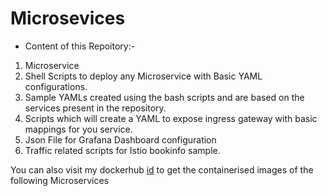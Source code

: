 # Microsevices
- Content of this Repoitory:-
1. Microservice
2. Shell Scripts to deploy any Microservice with Basic YAML configurations.
3. Sample YAMLs created using the bash scripts and are based on the services present in the repository. 
4. Scripts which will create a YAML to expose ingress gateway with basic mappings for you service.
5. Json File for Grafana Dashboard configuration
6. Traffic related scripts for Istio bookinfo sample.

You can also visit my dockerhub [id](https://hub.docker.com/r/dirtydeeds/) to get the containerised images of the following Microservices 
